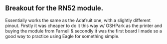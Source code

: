 ## Breakout for the RN52 module.

Essentially works the same as the Adafruit one, with a slightly different pinout. Firstly it was cheaper to do it this way w/ OSHPark as the printer and buying the module from Farnell & secondly it was the first board I made so a good way to practice using Eagle for something simple.
